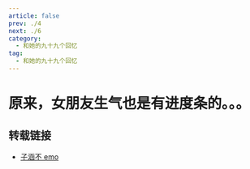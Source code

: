 ```yaml
---
article: false
prev: ./4
next: ./6
category:
  - 和她的九十九个回忆
tag:
  - 和她的九十九个回忆
---
```


# 原来，女朋友生气也是有进度条的。。。

<!-- more -->
<BiliBili bvid="BV1fg411m7hj"  title="原来，女朋友生气也是有进度条的。。。" noDanmaku  />

## 转载链接

- [子涵不 emo](https://space.bilibili.com/173893049)
